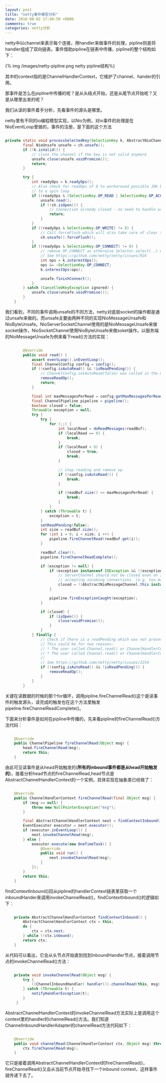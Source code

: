 ```yaml
---
layout: post
title: "netty事件模型分析"
date: 2016-08-02 17:49:50 +0800
comments: true
categories: netty分析
---
```


netty中以channel来表示每个连接，用handler来做事件的处理，pipline则是将handler组成了双向链表。事件借助pipline在链表中传播，pipline的整个结构如下：

{% img /images/netty-pipline.png netty pipline结构%}

其中的context指的是ChannelHandlerContext，它维护了channel、hander的引用。

那事件是怎么在pipline中传播的呢？是从头结点开始，还是从尾节点开始呢？又是从哪里出发的呢？

我们从读的事件着手分析，先看事件的源头是哪里。

netty里有不同的io编程模型实现，以Nio为例，对io事件的处理是在NioEventLoop里做的，事件的注册，是下面的这个方法

``` java

private static void processSelectedKey(SelectionKey k, AbstractNioChannel ch) {
        final NioUnsafe unsafe = ch.unsafe();
        if (!k.isValid()) {
            // close the channel if the key is not valid anymore
            unsafe.close(unsafe.voidPromise());
            return;
        }

        try {
            int readyOps = k.readyOps();
            // Also check for readOps of 0 to workaround possible JDK bug which may otherwise lead
            // to a spin loop
            if ((readyOps & (SelectionKey.OP_READ | SelectionKey.OP_ACCEPT)) != 0 || readyOps == 0) {
                unsafe.read();
                if (!ch.isOpen()) {
                    // Connection already closed - no need to handle write.
                    return;
                }
            }
            if ((readyOps & SelectionKey.OP_WRITE) != 0) {
                // Call forceFlush which will also take care of clear the OP_WRITE once there is nothing left to write
                ch.unsafe().forceFlush();
            }
            if ((readyOps & SelectionKey.OP_CONNECT) != 0) {
                // remove OP_CONNECT as otherwise Selector.select(..) will always return without blocking
                // See https://github.com/netty/netty/issues/924
                int ops = k.interestOps();
                ops &= ~SelectionKey.OP_CONNECT;
                k.interestOps(ops);

                unsafe.finishConnect();
            }
        } catch (CancelledKeyException ignored) {
            unsafe.close(unsafe.voidPromise());
        }
    }
```

我们看到，不同的事件调用unsafe的不同方法，netty对底层socket的操作都是通过unsafe来做的。而unsafe主要由两种不同的实现NioMessageUnsafe和NioByteUnsafe。NioServerSocketChannel使用的是NioMessageUnsafe来做socket操作，NioSocketChannel使用NioByteUnsafe来做soket操作。以服务端的NioMessageUnsafe为例来看下read()方法的实现：
``` java

        @Override
        public void read() {
            assert eventLoop().inEventLoop();
            final ChannelConfig config = config();
            if (!config.isAutoRead() && !isReadPending()) {
                // ChannelConfig.setAutoRead(false) was called in the meantime
                removeReadOp();
                return;
            }

            final int maxMessagesPerRead = config.getMaxMessagesPerRead();
            final ChannelPipeline pipeline = pipeline();
            boolean closed = false;
            Throwable exception = null;
            try {
                try {
                    for (;;) {
                        int localRead = doReadMessages(readBuf);
                        if (localRead == 0) {
                            break;
                        }
                        if (localRead < 0) {
                            closed = true;
                            break;
                        }

                        // stop reading and remove op
                        if (!config.isAutoRead()) {
                            break;
                        }

                        if (readBuf.size() >= maxMessagesPerRead) {
                            break;
                        }
                    }
                } catch (Throwable t) {
                    exception = t;
                }
                setReadPending(false);
                int size = readBuf.size();
                for (int i = 0; i < size; i ++) {
                    pipeline.fireChannelRead(readBuf.get(i));
                }

                readBuf.clear();
                pipeline.fireChannelReadComplete();

                if (exception != null) {
                    if (exception instanceof IOException && !(exception instanceof PortUnreachableException)) {
                        // ServerChannel should not be closed even on IOException because it can often continue
                        // accepting incoming connections. (e.g. too many open files)
                        closed = !(AbstractNioMessageChannel.this instanceof ServerChannel);
                    }

                    pipeline.fireExceptionCaught(exception);
                }

                if (closed) {
                    if (isOpen()) {
                        close(voidPromise());
                    }
                }
            } finally {
                // Check if there is a readPending which was not processed yet.
                // This could be for two reasons:
                // * The user called Channel.read() or ChannelHandlerContext.read() in channelRead(...) method
                // * The user called Channel.read() or ChannelHandlerContext.read() in channelReadComplete(...) method
                //
                // See https://github.com/netty/netty/issues/2254
                if (!config.isAutoRead() && !isReadPending()) {
                    removeReadOp();
                }
            }
        }


```

关键在读数据的时候的那个for循环，调用pipline.fireChannelRead()这个是读事件的触发源头，读完成的触发也在这个方法里触发 pipeline.fireChannelReadComplete()。

下面来分析事件是如何在pipline中传播的，先来看pipline的fireChannelRead()方法代码：

``` java

    @Override
    public ChannelPipeline fireChannelRead(Object msg) {
        head.fireChannelRead(msg);
        return this;
    }
```
由此可见读事件是从head开始触发的(**所有的inbound事件都是从head开始触发的**)，接着分析head节点的fireChannelRead,head节点是AbstractChannelHandlerContext的一个实例，具体实现在抽象类已经做了：

``` java

    @Override
    public ChannelHandlerContext fireChannelRead(final Object msg) {
        if (msg == null) {
            throw new NullPointerException("msg");
        }

        final AbstractChannelHandlerContext next = findContextInbound();
        EventExecutor executor = next.executor();
        if (executor.inEventLoop()) {
            next.invokeChannelRead(msg);
        } else {
            executor.execute(new OneTimeTask() {
                @Override
                public void run() {
                    next.invokeChannelRead(msg);
                }
            });
        }
        return this;
    }
```
findContextInbound()回从pipline的handlerContext链表里获取一个inboundHander来调用invokeChannelRead()，findContextInbound()的逻辑如下：

``` java

    private AbstractChannelHandlerContext findContextInbound() {
        AbstractChannelHandlerContext ctx = this;
        do {
            ctx = ctx.next;
        } while (!ctx.inbound);
        return ctx;
    }
```

从代码可以看出，它会从头节点开始直到找到InboundHandler节点，接着调用节点的invokeChannelRead()方法：

``` java

    private void invokeChannelRead(Object msg) {
        try {
            ((ChannelInboundHandler) handler()).channelRead(this, msg);
        } catch (Throwable t) {
            notifyHandlerException(t);
        }
     }
```
AbstractChannelHandlerContext的invokeChannelRead方法实际上是调用这个context里的handler的channelRead()方法。我们知道ChannelInboundHandlerAdapter的channelRead方法代码如下：

``` java

    @Override
    public void channelRead(ChannelHandlerContext ctx, Object msg) throws    Exception {
        ctx.fireChannelRead(msg);
    }
```
它只是接着调用AbstractChannelHandlerContext的fireChannelRead()，fireChannelRead()又会从当前节点开始寻找下一个inbound context，这样事件就传递下去了。